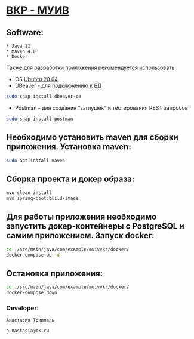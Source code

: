 # [ВКР - МУИВ](https://github.com/AnastassiaTrippel/vkr)

## Software:
```
* Java 11
* Maven 4.0
* Docker
```

Также для разработки приложения рекомендуется использовать:
* OS [Ubuntu 20.04](https://releases.ubuntu.com/20.04/) 
* DBeaver - для подключению к БД
```bash
sudo snap install dbeaver-ce
```
* Postman - для создания "заглушек" и тестирования REST запросов
```bash
sudo snap install postman
```

## Необходимо установить maven для сборки приложения. Установка maven:
```bash
sudo apt install maven
```

## Сборка проекта и докер образа:
```bash
mvn clean install
mvn spring-boot:build-image
```

## Для работы приложения необходимо запустить докер-контейнеры с PostgreSQL и самим приложением. Запуск docker:

```bash
cd ./src/main/java/com/example/muivvkr/docker/
docker-compose up -d
```

## Остановка приложения:

```bash
cd ./src/main/java/com/example/muivvkr/docker/
docker-compose down
```


### Developer:
```
Анастасия Триппель

a-nastasia@bk.ru
```